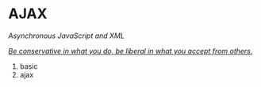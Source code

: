 # AJAX

_Asynchronous JavaScript and XML_

_[Be conservative in what you do, be liberal in what you accept from others.](http://goo.gl/D4rpVW)_

1. basic
2. ajax
